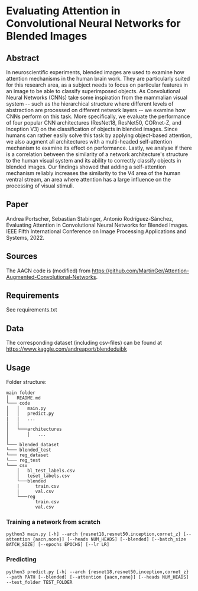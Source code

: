 # Evaluating Attention in Convolutional Neural Networks for Blended Images

## Abstract
In neuroscientific experiments, blended images are used to examine how attention mechanisms in the human brain work. They are particularly suited for this research area, as a subject needs to focus on particular features in an image to be able to classify superimposed objects. As Convolutional Neural Networks (CNNs) take some inspiration from the mammalian visual system -- such as the hierarchical structure where different levels of abstraction are processed on different network layers -- we examine how CNNs perform on this task. More specifically, we evaluate the performance of four popular CNN architectures (ResNet18, ResNet50, CORnet-Z, and Inception V3) on the classification of objects in blended images. Since humans can rather easily solve this task by applying object-based attention, we also augment all architectures with a multi-headed self-attention mechanism to examine its effect on performance. Lastly, we analyse if there is a correlation between the similarity of a network architecture's structure to the human visual system and its ability to correctly classify objects in blended images. Our findings showed that adding a self-attention mechanism reliably increases the similarity to the V4 area of the human ventral stream, an area where attention has a large influence on the processing of visual stimuli.

## Paper
Andrea Portscher, Sebastian Stabinger, Antonio Rodríguez-Sánchez, Evaluating Attention in Convolutional Neural Networks for Blended Images. IEEE Fifth International Conference on Image Processing Applications and Systems, 2022.


## Sources
The AACN code is (modified) from https://github.com/MartinGer/Attention-Augmented-Convolutional-Networks.

## Requirements

See requirements.txt

## Data

The corresponding dataset (including csv-files) can be found at https://www.kaggle.com/andreaport/blendeduibk

## Usage

Folder structure:
 
``` 
main folder
│   README.md
└─── code
│   │   main.py
│   │   predict.py
|   |   ...
│   │
│   └───architectures
│       │   ...
│   
└─── blended_dataset
└─── blended_test
└─── reg_dataset
└─── reg_test
└─── csv
    │   bl_test_labels.csv
    │   teset_labels.csv
    └───blended
    |      train.csv
    |      val.csv
    └───reg
           train.csv
           val.csv        
```
### Training a network from scratch
```
python3 main.py [-h] --arch {resnet18,resnet50,inception,cornet_z} [--attention {aacn,none}] [--heads NUM_HEADS] [--blended] [--batch_size BATCH_SIZE] [--epochs EPOCHS] [--lr LR]

```
### Predicting
```
python3 predict.py [-h] --arch {resnet18,resnet50,inception,cornet_z} --path PATH [--blended] [--attention {aacn,none}] [--heads NUM_HEADS] --test_folder TEST_FOLDER

```
